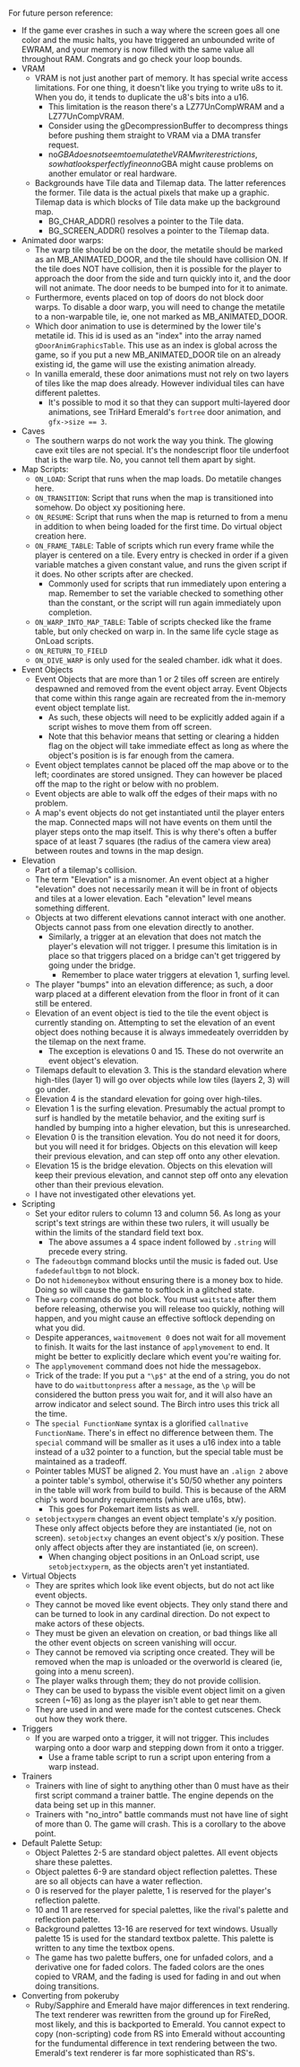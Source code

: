 For future person reference:
* If the game ever crashes in such a way where the screen goes all one color and the music halts, you have triggered an unbounded write of EWRAM, and your memory is now filled with the same value all throughout RAM. Congrats and go check your loop bounds.
* VRAM
    * VRAM is not just another part of memory. It has special write access limitations. For one thing, it doesn't like you trying to write u8s to it. When you do, it tends to duplicate the u8's bits into a u16.
        * This limitation is the reason there's a LZ77UnCompWRAM and a LZ77UnCompVRAM.
        * Consider using the gDecompressionBuffer to decompress things before pushing them straight to VRAM via a DMA transfer request.
        * no$GBA does not seem to emulate the VRAM write restrictions, so what looks perfectly fine on no$GBA might cause problems on another emulator or real hardware.
    * Backgrounds have Tile data and Tilemap data. The latter references the former. Tile data is the actual pixels that make up a graphic. Tilemap data is which blocks of Tile data make up the background map.
        * BG_CHAR_ADDR() resolves a pointer to the Tile data.
        * BG_SCREEN_ADDR() resolves a pointer to the Tilemap data.
* Animated door warps: 
    * The warp tile should be on the door, the metatile should be marked as an MB_ANIMATED_DOOR, and the tile should have collision ON. If the tile does NOT have collision, then it is possible for the player to approach the door from the side and turn quickly into it, and the door will not animate. The door needs to be bumped into for it to animate.
    * Furthermore, events placed on top of doors do not block door warps. To disable a door warp, you will need to change the metatile to a non-warpable tile, ie, one not marked as MB_ANIMATED_DOOR.
    * Which door animation to use is determined by the lower tile's metatile id. This id is used as an "index" into the array named `gDoorAnimGraphicsTable`. This use as an index is global across the game, so if you put a new MB_ANIMATED_DOOR tile on an already existing id, the game will use the existing animation already.
    * In vanilla emerald, these door animations must not rely on two layers of tiles like the map does already. However individual tiles can have different palettes.
        * It's possible to mod it so that they can support multi-layered door animations, see TriHard Emerald's `fortree` door animation, and `gfx->size == 3`.
* Caves
    * The southern warps do not work the way you think. The glowing cave exit tiles are not special. It's the nondescript floor tile underfoot that is the warp tile. No, you cannot tell them apart by sight.
* Map Scripts:
    * `ON_LOAD`: Script that runs when the map loads. Do metatile changes here.
    * `ON_TRANSITION`: Script that runs when the map is transitioned into somehow. Do object xy positioning here.
    * `ON_RESUME`: Script that runs when the map is returned to from a menu in addition to when being loaded for the first time. Do virtual object creation here.
    * `ON_FRAME_TABLE`: Table of scripts which run every frame while the player is centered on a tile. Every entry is checked in order if a given variable matches a given constant value, and runs the given script if it does. No other scripts after are checked.
        * Commonly used for scripts that run immediately upon entering a map. Remember to set the variable checked to something other than the constant, or the script will run again immediately upon completion.
    * `ON_WARP_INTO_MAP_TABLE`: Table of scripts checked like the frame table, but only checked on warp in. In the same life cycle stage as OnLoad scripts.
    * `ON_RETURN_TO_FIELD`
    * `ON_DIVE_WARP` is only used for the sealed chamber. idk what it does.
* Event Objects
    * Event Objects that are more than 1 or 2 tiles off screen are entirely despawned and removed from the event object array. Event Objects that come within this range again are recreated from the in-memory event object template list.
        * As such, these objects will need to be explicitly added again if a script wishes to move them from off screen.
        * Note that this behavior means that setting or clearing a hidden flag on the object will take immediate effect as long as where the object's position is is far enough from the camera.
    * Event object templates cannot be placed off the map above or to the left; coordinates are stored unsigned. They can however be placed off the map to the right or below with no problem.
    * Event objects are able to walk off the edges of their maps with no problem.
    * A map's event objects do not get instantiated until the player enters the map. Connected maps will not have events on them until the player steps onto the map itself. This is why there's often a buffer space of at least 7 squares (the radius of the camera view area) between routes and towns in the map design.
* Elevation
    * Part of a tilemap's collision.
    * The term "Elevation" is a misnomer. An event object at a higher "elevation" does not necessarily mean it will be in front of objects and tiles at a lower elevation. Each "elevation" level means something different.
    * Objects at two different elevations cannot interact with one another. Objects cannot pass from one elevation directly to another.
        * Similarly, a trigger at an elevation that does not match the player's elevation will not trigger. I presume this limitation is in place so that triggers placed on a bridge can't get triggered by going under the bridge.
            * Remember to place water triggers at elevation 1, surfing level.
    * The player "bumps" into an elevation difference; as such, a door warp placed at a different elevation from the floor in front of it can still be entered.
    * Elevation of an event object is tied to the tile the event object is currently standing on. Attempting to set the elevation of an event object does nothing because it is always immedeately overridden by the tilemap on the next frame.
        * The exception is elevations 0 and 15. These do not overwrite an event object's elevation.
    * Tilemaps default to elevation 3. This is the standard elevation where high-tiles (layer 1) will go over objects while low tiles (layers 2, 3) will go under.
    * Elevation 4 is the standard elevation for going over high-tiles.
    * Elevation 1 is the surfing elevation. Presumably the actual prompt to surf is handled by the metatile behavior, and the exiting surf is handled by bumping into a higher elevation, but this is unresearched.
    * Elevation 0 is the transition elevation. You do not need it for doors, but you will need it for bridges. Objects on this elevation will keep their previous elevation, and can step off onto any other elevation. 
    * Elevation 15 is the bridge elevation. Objects on this elevation will keep their previous elevation, and cannot step off onto any elevation other than their previous elevation.
    * I have not investigated other elevations yet.
* Scripting
    * Set your editor rulers to column 13 and column 56. As long as your script's text strings are within these two rulers, it will usually be within the limits of the standard field text box.
        * The above assumes a 4 space indent followed by `.string` will precede every string.
    * The `fadeoutbgm` command blocks until the music is faded out. Use `fadedefaultbgm` to not block.
    * Do not `hidemoneybox` without ensuring there is a money box to hide. Doing so will cause the game to softlock in a glitched state.
    * The `warp` commands do not block. You must `waitstate` after them before releasing, otherwise you will release too quickly, nothing will happen, and you might cause an effective softlock depending on what you did.
    * Despite apperances, `waitmovement 0` does not wait for all movement to finish. It waits for the last instance of `applymovement` to end. It might be better to explicitly declare which event you're waiting for.
    * The `applymovement` command does not hide the messagebox.
    * Trick of the trade: If you put a `"\p$"` at the end of a string, you do not have to do `waitbuttonpress` after a `message`, as the `\p` will be considered the button press you wait for, and it will also have an arrow indicator and select sound. The Birch intro uses this trick all the time.
    * The `special FunctionName` syntax is a glorified `callnative FunctionName`. There's in effect no difference between them. The `special` command will be smaller as it uses a u16 index into a table instead of a u32 pointer to a function, but the special table must be maintained as a tradeoff.
    * Pointer tables MUST be aligned 2. You must have an `.align 2` above a pointer table's symbol, otherwise it's 50/50 whether any pointers in the table will work from build to build. This is because of the ARM chip's word boundry requirements (which are u16s, btw).
        * This goes for Pokemart item lists as well.
    * `setobjectxyperm` changes an event object template's x/y position. These only affect objects before they are instantiated (ie, not on screen). `setobjectxy` changes an event object's x/y position. These only affect objects after they are instantiated (ie, on screen).
        * When changing object positions in an OnLoad script, use `setobjectxyperm`, as the objects aren't yet instantiated.
* Virtual Objects
    * They are sprites which look like event objects, but do not act like event objects.
    * They cannot be moved like event objects. They only stand there and can be turned to look in any cardinal direction. Do not expect to make actors of these objects.
    * They must be given an elevation on creation, or bad things like all the other event objects on screen vanishing will occur.
    * They cannot be removed via scripting once created. They will be removed when the map is unloaded or the overworld is cleared (ie, going into a menu screen).
    * The player walks through them; they do not provide collision.
    * They can be used to bypass the visible event object limit on a given screen (~16) as long as the player isn't able to get near them.
    * They are used in and were made for the contest cutscenes. Check out how they work there.
* Triggers
    * If you are warped onto a trigger, it will not trigger. This includes warping onto a door warp and stepping down from it onto a trigger.
        * Use a frame table script to run a script upon entering from a warp instead.
* Trainers
    * Trainers with line of sight to anything other than 0 must have as their first script command a trainer battle. The engine depends on the data being set up in this manner.
    * Trainers with "no_intro" battle commands must not have line of sight of more than 0. The game will crash. This is a corollary to the above point.
* Default Palette Setup:
    * Object Palettes 2-5 are standard object palettes. All event objects share these palettes.
    * Object palettes 6-9 are standard object reflection palettes. These are so all objects can have a water reflection.
    * 0 is reserved for the player palette, 1 is reserved for the player's reflection palette.
    * 10 and 11 are reserved for special palettes, like the rival's palette and reflection palette.
    * Background palettes 13-16 are reserved for text windows. Usually palette 15 is used for the standard textbox palette. This palette is written to any time the textbox opens.
    * The game has two palette buffers, one for unfaded colors, and a derivative one for faded colors. The faded colors are the ones copied to VRAM, and the fading is used for fading in and out when doing transitions.
* Converting from pokeruby
    * Ruby/Sapphire and Emerald have major differences in text rendering. The text renderer was rewritten from the ground up for FireRed, most likely, and this is backported to Emerald. You cannot expect to copy (non-scripting) code from RS into Emerald without accounting for the fundumental difference in text rendering between the two. Emerald's text renderer is far more sophisticated than RS's.

